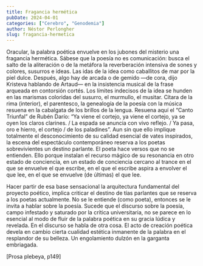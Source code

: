 ```yaml
---
title: Fragancia hermética
pubDate: 2024-04-01
categories: ["Cerebro", "Genodemia"]
author: Néstor Perlongher
slug: fragancia-hermetica
---
```


Oracular, la palabra poética envuelve en los jubones del misterio una fragancia hermética. Sábese que la poesía no es comunicación: busca el salto de la aliteración o de la metáfora la reverberación intensiva de sones y colores, susurros e ideas. Las idas de la idea como caballitos de mar por la piel dulce. Después, algo hay de arcada o de gemido —de cora, dijo Kristeva hablando de Artaud— en la insistencia musical de la frase arqueada en contorsión cortés. Los límites indecisos de la idea se hunden en las marismas coloridas del susurro, el murmullo, el musitar. Cítara de la rima (interior), el parentesco, la genealogía de la poesía con la música resuena en la cabalgata de los brillos de la lengua. Resuena aquí el “Canto Triunfal” de Rubén Darío: “Ya viene el cortejo, ya viene el cortejo, ya se oyen los claros clarines. / La espada se anuncia con vivo reflejo. / Ya pasa, oro e hierro, el cortejo / de los paladines”. Aun sin que ello implique totalmente el desconocimiento de su calidad esencial de vates inspirados, la escena del espectáculo contemporáneo reserva a los poetas sobrevivientes un destino parlante. El poeta hace versos que no se entienden. Ello porque instalan el recurso mágico de su resonancia en otro estado de conciencia, en un estado de conciencia cercano al trance en el que se envuelve el que escribe, en el que el escribe aspira a envolver el que lee, en el que se envuelve (de últimas) el que lee.

Hacer partir de esa base sensacional la arquitectura fundamental del proyecto poético, implica criticar el destino de tías parlantes que se reserva a los poetas actualmente. No se le entiende (como poeta), entonces se le invita a hablar sobre la poesía. Sucede que el discurso sobre la poesía, campo infestado y saturado por la crítica universitaria, no se parece en lo esencial al modo de fluir de la palabra poética en su gracia lúdica y revelada. En el discurso se habla de otra cosa. El acto de creación poética devela en cambio cierta cualidad estética inmanente de la palabra en el resplandor de su belleza. Un engolamiento dulzón en la garganta embriagada.

[Prosa plebeya, p149]
